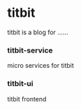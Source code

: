 # titbit
titbit is a blog for ......

### titbit-service
micro services for titbit

### titbit-ui
titbit frontend